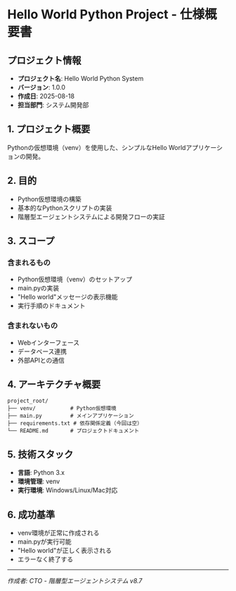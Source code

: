 # Hello World Python Project - 仕様概要書

## プロジェクト情報
- **プロジェクト名**: Hello World Python System
- **バージョン**: 1.0.0
- **作成日**: 2025-08-18
- **担当部門**: システム開発部

## 1. プロジェクト概要
Pythonの仮想環境（venv）を使用した、シンプルなHello Worldアプリケーションの開発。

## 2. 目的
- Python仮想環境の構築
- 基本的なPythonスクリプトの実装
- 階層型エージェントシステムによる開発フローの実証

## 3. スコープ
### 含まれるもの
- Python仮想環境（venv）のセットアップ
- main.pyの実装
- "Hello world"メッセージの表示機能
- 実行手順のドキュメント

### 含まれないもの
- Webインターフェース
- データベース連携
- 外部APIとの通信

## 4. アーキテクチャ概要
```
project_root/
├── venv/           # Python仮想環境
├── main.py         # メインアプリケーション
├── requirements.txt # 依存関係定義（今回は空）
└── README.md       # プロジェクトドキュメント
```

## 5. 技術スタック
- **言語**: Python 3.x
- **環境管理**: venv
- **実行環境**: Windows/Linux/Mac対応

## 6. 成功基準
- venv環境が正常に作成される
- main.pyが実行可能
- "Hello world"が正しく表示される
- エラーなく終了する

---
*作成者: CTO - 階層型エージェントシステム v8.7*